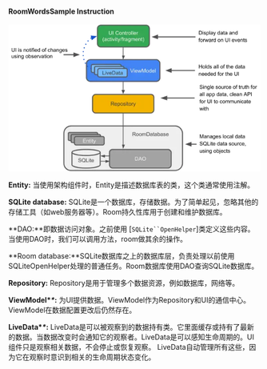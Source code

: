 #### RoomWordsSample Instruction

![7819453-b5e960ab219970ee](.\asset\7819453-b5e960ab219970ee.webp)

**Entity:** 当使用架构组件时，Entity是描述数据库表的类，这个类通常使用注解。

**SQLite database:** SQLite是一个数据库，存储数据。为了简单起见，忽略其他的存储工具（如web服务器等）。Room持久性库用于创建和维护数据库。

**DAO:**即数据访问对象。之前使用 [`SQLite``OpenHelper`]类定义这些内容。当使用DAO时，我们可以调用方法，room做其余的操作。

**Room database:**SQLite数据库之上的数据库层，负责处理以前使用SQLiteOpenHelper处理的普通任务。Room数据库使用DAO查询SQLite数据库。

**Repository:** Repository是用于管理多个数据资源，例如数据库，网络等。

**ViewModel\**\**:**  为UI提供数据。ViewModel作为Repository和UI的通信中心。ViewModel在数据配置更改后仍然存在。

**LiveData\**\**:**  LiveData是可以被观察到的数据持有类。它里面缓存或持有了最新的数据。当数据改变时会通知它的观察者。LiveData是可以感知生命周期的。UI组件只是观察相关数据，不会停止或恢复观察。 LiveData自动管理所有这些，因为它在观察时意识到相关的生命周期状态变化。








